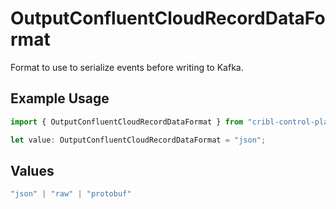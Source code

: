 # OutputConfluentCloudRecordDataFormat

Format to use to serialize events before writing to Kafka.

## Example Usage

```typescript
import { OutputConfluentCloudRecordDataFormat } from "cribl-control-plane/models";

let value: OutputConfluentCloudRecordDataFormat = "json";
```

## Values

```typescript
"json" | "raw" | "protobuf"
```